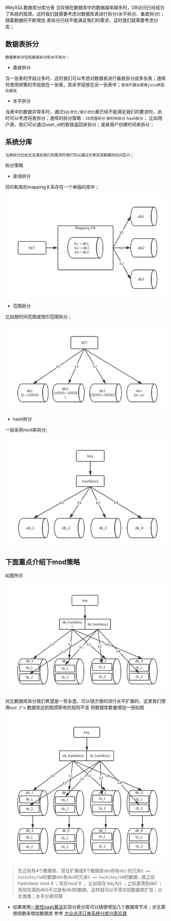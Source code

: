 #MySQL数据库分库分表
    当存储在数据库中的数据越来越多时，DB访问已经成为了系统的瓶颈，这时我们就需要考虑对数据库表进行拆分(水平拆分、垂直拆分)；随着数据的不断增加
    表拆分已经不能满足我们的需求，这时我们就需要考虑分库；
    
## 数据表拆分
    数据表拆分包括垂直拆分和水平拆分；
    
- 垂直拆分

当一张表的字段过多时，这时我们可以考虑对数据表进行垂直拆分成多张表；通常将使用频繁的字段放在一张表，其余字段放在另一张表中；`查询不建议使用join原因后面说`

- 水平拆分

当表中的数据非常多时，通过`SQL优化/索引优化`都已经不能满足我们的要求时，此时可以考虑将表拆分；通常的拆分策略：`ID范围拆分` `按时间拆分` `hash拆分`；
比如用户表、我们可以通过user_id的取值返回来拆分；或者用户创建时间来拆分；

## 系统分库
    当表拆分已经无法满足我们的需求时我们可以通过分库实现数据的访问压力；
    
    
拆分策略
- 查询拆分
        
将ID和库的mapping关系存在一个单独的库中；
        
![](https://github.com/werwolfGu/JHodgepodge/blob/master/web/src/main/webapp/picture/db_1.png)
    
- 范围拆分
    
比如按时间范围或按ID范围拆分；
        
![](https://github.com/werwolfGu/JHodgepodge/blob/master/web/src/main/webapp/picture/db_2.png)
        
- hash拆分       
     
一般采用mod来拆分;

![](https://github.com/werwolfGu/JHodgepodge/blob/master/web/src/main/webapp/picture/db_3.png)
        
## 下面重点介绍下mod策略

如图所示

![](https://github.com/werwolfGu/JHodgepodge/blob/master/web/src/main/webapp/picture/db_4.png)    

对比数据库拆分我们希望是一劳永逸，可以很方便的进行水平扩展的，这里我们使用`mod 2^n` 
数据库达到瓶颈原有的规则不变 将数据库数量增加一倍如图

![](https://github.com/werwolfGu/JHodgepodge/blob/master/web/src/main/webapp/picture/db_5.png) 

>在之前有4个数据库，现在扩展成8个数据库`db5`存有`db1` 的冗余`5 == hash(key)%8`的数据`db6`有`db2`的冗余`5 == hash(key)%8`的数据...按之前hash(key) mod 4 ；现在mod 8 ；
比如现在 key为5 ；之前是落到db1 ；但现在落到db5不过是有db1的数据，这样就可以平滑实现数据库扩张；以此类推；水平分表同理

- 如果使用[一致性hash算法](https://github.com/werwolfGu/JHodgepodge/blob/master/MD/consistent_hash.md)实现分表分库可以随便增加几个数据库节点；亦无需按倍数来增加数据库
参考 [大众点评订单系统分库分表实践](https://tech.meituan.com/dianping_order_db_sharding.html)
